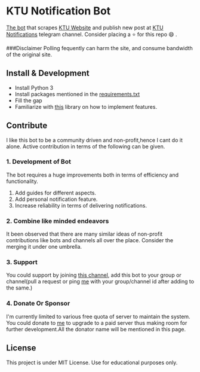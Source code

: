 # KTU Notification Bot
[The bot]() that scrapes [KTU Website](https://ktu.edu.in/eu/core/announcements.htm) and publish new post at [KTU Notifications](https://t.me/KTU_RC/) telegram channel. Consider placing a :star: for this repo :smile: .

###Disclaimer
Polling fequently can harm the site, and consume bandwidth of the original site.

## Install & Development 
* Install Python 3
* Install packages mentioned in the [requirements.txt](requirements.txt)
* Fill the gap 
* Familiarize with [this](https://github.com/python-telegram-bot/python-telegram-bot) library on how to implement features.

## Contribute
 I like this bot to be a community driven and non-profit,hence I cant do it alone. Active contribution in terms of the following can be given.
 
  ### 1. Development of Bot
  The bot requires a huge improvements both in terms of efficiency and functionality.
  
  1. Add guides for different aspects.
  2. Add personal notification feature.
  3. Increase reliability in terms of delivering notifications.

  ### 2. Combine like minded endeavors 
  It been observed that there are many similar ideas of non-profit contributions like bots and channels all over the place. Consider the merging it under one umbrella.
  ### 3. Support 
  You could support by joining [this channel](https://t.me/KTU_RC/), add this bot to your group or channel(pull a request or ping [me](https://t.me/tupio) with your group/channel id after adding to the same.)
  ### 4. Donate Or Sponsor
   I'm currently limited to various free quota of server to maintain the system. You could donate to [me](https://t.me/tupio) to upgrade to a paid server thus making room for further development.All the donator name will be mentioned in this page.
   
## License 
 This project is under MIT License.
 Use for educational purposes only.
